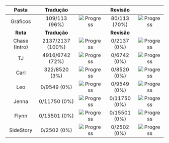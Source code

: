 |   **Pasta**   |   **Tradução**   |                                                       | **Revisão**  |                                                      |
| :-----------: | :--------------: | :---------------------------------------------------: | :----------: | :--------------------------------------------------: |
|   Gráficos    |  109/113 (96%)   | ![Progress](https://progress-bar.xyz/96/?&width=150)  | 80/113 (70%) | ![Progress](https://progress-bar.xyz/70/?&width=150) |
|   **Rota**    |   **Tradução**   |                                                       | **Revisão**  |                                                      |
| Chase (Intro) | 2137/2137 (100%) | ![Progress](https://progress-bar.xyz/100/?&width=150) | 0/2137 (0%)  | ![Progress](https://progress-bar.xyz/0/?&width=150)  |
|      TJ       | 4916/6742 (72%)  | ![Progress](https://progress-bar.xyz/72/?&width=150)  | 0/6742 (0%)  | ![Progress](https://progress-bar.xyz/0/?&width=150)  |
|     Carl      |  322/8520 (3%)   |  ![Progress](https://progress-bar.xyz/3/?&width=150)  | 0/8520 (0%)  | ![Progress](https://progress-bar.xyz/0/?&width=150)  |
|      Leo      |   0/9549 (0%)    |  ![Progress](https://progress-bar.xyz/0/?&width=150)  | 0/9549 (0%)  | ![Progress](https://progress-bar.xyz/0/?&width=150)  |
|     Jenna     |   0/11750 (0%)   |  ![Progress](https://progress-bar.xyz/0/?&width=150)  | 0/11750 (0%) | ![Progress](https://progress-bar.xyz/0/?&width=150)  |
|     Flynn     |   0/15501 (0%)   |  ![Progress](https://progress-bar.xyz/0/?&width=150)  | 0/15501 (0%) | ![Progress](https://progress-bar.xyz/0/?&width=150)  |
|   SideStory   |   0/2502 (0%)    |  ![Progress](https://progress-bar.xyz/0/?&width=150)  | 0/2502 (0%)  | ![Progress](https://progress-bar.xyz/0/?&width=150)  |